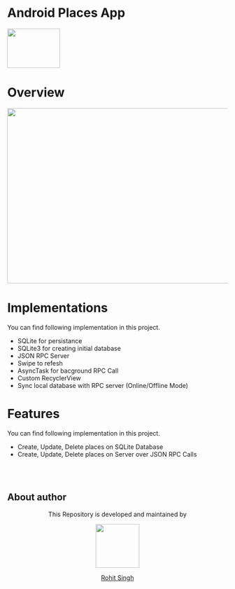 # Android Places App
<img width="120" height="90" src="https://user-images.githubusercontent.com/11274840/80289878-774f8b80-86f6-11ea-8ba5-d57b9d9884d4.jpg">

# Overview 
<p align="center"><img width ="800" height="400" src="https://user-images.githubusercontent.com/11274840/80295525-3a03f180-8728-11ea-940d-d2cec26c0bf5.png"></p>

# Implementations
You can find following implementation in this project.

 - SQLite for persistance
 - SQLite3 for creating initial database
 - JSON RPC Server
 - Swipe to refesh
 - AsyncTask for bacground RPC Call
 - Custom RecyclerView 
 - Sync local database with RPC server (Online/Offline Mode)
 
 # Features
You can find following implementation in this project.

 - Create, Update, Delete places on SQLite Database
 - Create, Update, Delete places on Server over JSON RPC Calls
 
 </br></br>
## About author
<p align="center">This Repository is developed and maintained by </p>
<p align="center">
  <a href="https://stackoverflow.com/users/4700156/rohit-singh?tab=profile"><img width="100" height="100" src="https://user-images.githubusercontent.com/11274840/30627155-38952a30-9dec-11e7-9072-a00d9a86bdb8.gif">
</p></a>
<a href="https://stackoverflow.com/users/4700156/rohit-singh?tab=profile">
<p align="center">
  Rohit Singh
</p>
</a>
